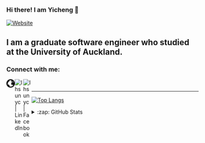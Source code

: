 ### Hi there! I am Yicheng 👋

[![Website](https://img.shields.io/website?label=lhsunyc.com&style=for-the-badge&up_color=green&url=https%3A%2F%2Flhsunyc.com)](https://lhsunyc.com)

## I am a graduate software engineer who studied at the University of Auckland.


### Connect with me:

[<img align="left" alt="lhsunyc.com" width="22px" src="https://raw.githubusercontent.com/iconic/open-iconic/master/svg/globe.svg" />][website]
[<img align="left" alt="lhsunyc | LinkedIn" width="22px" src="https://cdn.jsdelivr.net/npm/simple-icons@v3/icons/linkedin.svg" />][linkedin]
[<img align="left" alt="lhsunyc | Facebook" width="22px" src="https://cdn.jsdelivr.net/npm/simple-icons@3.13.0/icons/facebook.svg" />][facebook]

<br />

---

<!-- <details>
  <summary>:zap: Top Language</summary>
  
  <img align="left" alt="lhsunyc's Top language" src="https://github-readme-stats.vercel.app/api/top-langs/?username=lhsunyc&show_icons=true&hide_border=true" />

</details> -->

[![Top Langs](https://github-readme-stats.vercel.app/api/top-langs/?username=lhsunyc&layout=compact)](https://github.com/lhsunyc?tab=repositories)

<details>
  <summary>:zap: GitHub Stats</summary>
  
  <img align="left" alt="lhsunyc's GitHub Stats" src="https://github-readme-stats.codestackr.vercel.app/api?username=lhsunyc&show_icons=true&hide_border=true" />

</details>



[website]: https://lhsunyc.com
[linkedin]: https://www.linkedin.com/in/yicheng-sun-2a51b0182/
[facebook]: https://www.facebook.com/profile.php?id=100009207615667

<!--
**lhsunyc/lhsunyc** is a ✨ _special_ ✨ repository because its `README.md` (this file) appears on your GitHub profile.

Here are some ideas to get you started:

- 🔭 I’m currently working on ...
- 🌱 I’m currently learning ...
- 👯 I’m looking to collaborate on ...
- 🤔 I’m looking for help with ...
- 💬 Ask me about ...
- 📫 How to reach me: ...
- 😄 Pronouns: ...
- ⚡ Fun fact: ...

- 🔭 I’m currently working on Java development
- 🌱 I’m currently learning software architecture and operating system!
- 🤔 I’m looking for help with Java Spring Framwork (or any similar framwork).
- 😄 Pronouns: He and Him
- ⚡ Fun fact: I play games -.-
-->
